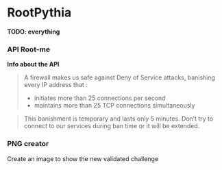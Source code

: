 # RootPythia

**TODO: everything**

### API Root-me

**Info about the API**

>A firewall makes us safe against Deny of Service attacks, banishing every IP address that :
>- initiates more than 25 connections per second
>- maintains more than 25 TCP connections simultaneously

>This banishment is temporary and lasts only 5 minutes. Don’t try to connect to our services during ban time or it will be extended.

### PNG creator

Create an image to show the new validated challenge
